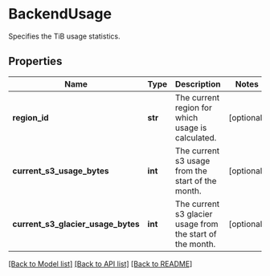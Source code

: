 # BackendUsage

Specifies the TiB usage statistics.

## Properties
Name | Type | Description | Notes
------------ | ------------- | ------------- | -------------
**region_id** | **str** | The current region for which usage is calculated. | [optional] 
**current_s3_usage_bytes** | **int** | The current s3 usage from the start of the month. | [optional] 
**current_s3_glacier_usage_bytes** | **int** | The current s3 glacier usage from the start of the month. | [optional] 

[[Back to Model list]](../README.md#documentation-for-models) [[Back to API list]](../README.md#documentation-for-api-endpoints) [[Back to README]](../README.md)



